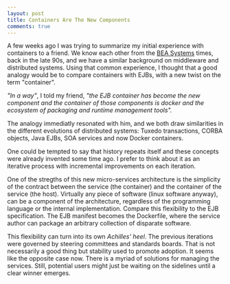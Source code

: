 ```yaml
---
layout: post
title: Containers Are The New Components
comments: true
---
```


A few weeks ago I was trying to summarize my initial experience with containers to a friend. We know each other from the <a href="http://en.wikipedia.org/wiki/BEA_Systems">BEA Systems</a> times, back in the late 90s, and we have a similar background on middleware and distributed systems. Using that common experience, I thought that a good analogy would be to compare containers with EJBs, with a new twist on the term "container".

<i>"In a way"</i>, I told my friend, <i>"the EJB container has become the new component and the container of those components is docker and the ecosystem of packaging and runtime management tools".</i>

The analogy immediatly resonated with him, and we both draw similarities in the different evolutions of distributed systems: Tuxedo transactions, CORBA objects, Java EJBs, SOA services and now Docker containers.

One could be tempted to say that history repeats itself and these concepts were already invented some time ago. I prefer to think about it as an iterative process with incremental improvements on each iteration.

One of the stregths of this new micro-services architecture is the simplicity of the contract between the service (the container) and the container of the service (the host). Virtually any piece of software (linux software anyway), can be a component of the architecture, regardless of the programming language or the internal implementation. Compare this flexibility to the EJB specification. The EJB manifest becomes the Dockerfile, where the service author can package an arbitrary collection of disparate software.

This flexibility can turn into its own <i>Achilles' heel</i>. The previous iterations were governed by steering committees and standards boards. That is not necessarily a good thing but stability used to promote adoption. It seems like the opposite case now. There is a myriad of solutions for managing the services. Still, potential users might just be waiting on the sidelines until a clear winner emerges.



